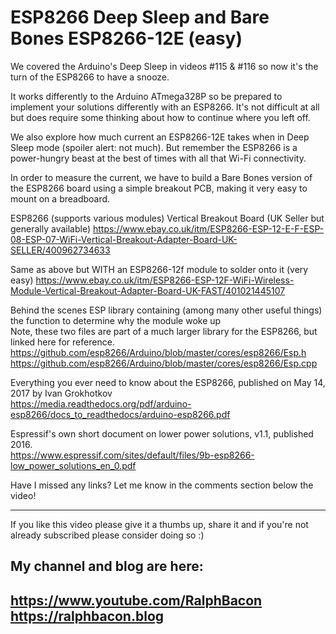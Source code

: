 # ESP8266 Deep Sleep and Bare Bones ESP8266-12E (easy)
We covered the Arduino's Deep Sleep in videos #115 & #116 so now it's the turn of the ESP8266 to have a snooze.
 
It works differently to the Arduino ATmega328P so be prepared to implement your solutions differently with an ESP8266. It's not difficult at all but does require some thinking about how to continue where you left off.

We also explore how much current an ESP8266-12E takes when in Deep Sleep mode (spoiler alert: not much). But remember the ESP8266 is a power-hungry beast at the best of times with all that Wi-Fi connectivity.

In order to measure the current, we have to build a Bare Bones version of the ESP8266 board using a simple breakout PCB, making it very easy to mount on a breadboard.

ESP8266 (supports various modules) Vertical Breakout Board (UK Seller but generally available)
https://www.ebay.co.uk/itm/ESP8266-ESP-12-E-F-ESP-08-ESP-07-WiFi-Vertical-Breakout-Adapter-Board-UK-SELLER/400962734633

Same as above but WITH an ESP8266-12f module to solder onto it (very easy)
https://www.ebay.co.uk/itm/ESP8266-ESP-12F-WiFi-Wireless-Module-Vertical-Breakout-Adapter-Board-UK-FAST/401021445107

Behind the scenes ESP library containing (among many other useful things) the function to determine why the module woke up  
Note, these two files are part of a much larger library for the ESP8266, but linked here for reference.  
https://github.com/esp8266/Arduino/blob/master/cores/esp8266/Esp.h  
https://github.com/esp8266/Arduino/blob/master/cores/esp8266/Esp.cpp  

Everything you ever need to know about the ESP8266, published on May 14, 2017 by Ivan Grokhotkov  
https://media.readthedocs.org/pdf/arduino-esp8266/docs_to_readthedocs/arduino-esp8266.pdf  

Espressif's own short document on lower power solutions, v1.1, published 2016.  
https://www.espressif.com/sites/default/files/9b-esp8266-low_power_solutions_en_0.pdf  

Have I missed any links? Let me know in the comments section below the video!

---

If you like this video please give it a thumbs up, share it and if you're not already subscribed please consider doing so :)

My channel and blog are here:  
------------------------------------------------------------------  
https://www.youtube.com/RalphBacon  
https://ralphbacon.blog  
------------------------------------------------------------------  

